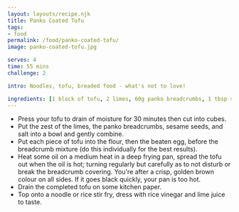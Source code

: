 ```yaml
---
layout: layouts/recipe.njk
title: Panko Coated Tofu
tags:
- food
permalink: /food/panko-coated-tofu/
image: panko-coated-tofu.jpg

serves: 4
time: 55 mins
challenge: 2

intro: Noodles, tofu, breaded food - what's not to love!⁣

ingredients: [1 block of tofu, 2 limes, 60g panko breadcrumbs, 1 tbsp sesame seeds, ½ tsp salt, 35g flour, 1 egg ]
---
```

- Press your tofu to drain of moisture for 30 minutes then cut into cubes.⁣
- Put the zest of the limes, the panko breadcrumbs, sesame seeds, and salt into a bowl and gently combine.⁣
- Put each piece of tofu into the flour, then the beaten egg, before the breadcrumb mixture (do this individually for the best results)⁣.
- Heat some oil on a medium heat in a deep frying pan, spread the tofu out when the oil is hot; turning regularly but carefully as to not disturb or break the breadcrumb covering. You're after a crisp, golden brown colour on all sides. If it goes black quickly, your pan is too hot.⁣
- Drain the completed tofu on some kitchen paper.⁣
- Top onto a noodle or rice stir fry, dress with rice vinegar and lime juice to taste.⁣